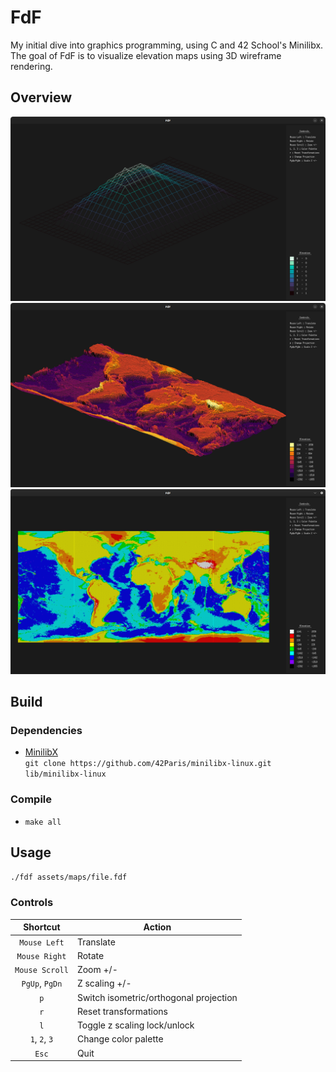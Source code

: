 # FdF

My initial dive into graphics programming, using C and 42 School's Minilibx.
The goal of FdF is to visualize elevation maps using 3D wireframe rendering.

## Overview
![preview-1](assets/fdf-preview-1.png)
![preview-2](assets/fdf-preview-2.png)
![preview-3](assets/fdf-preview-3.png)

## Build

### Dependencies

- [MinilibX](https://github.com/42Paris/minilibx-linux)  
`git clone https://github.com/42Paris/minilibx-linux.git lib/minilibx-linux`

### Compile

- `make all`

## Usage

`./fdf assets/maps/file.fdf`

### Controls

Shortcut | Action
:---: | ---
`Mouse Left` | Translate
`Mouse Right` | Rotate
`Mouse Scroll` | Zoom +/-
`PgUp`, `PgDn` | Z scaling +/-
`p` | Switch isometric/orthogonal projection
`r` | Reset transformations
`l` | Toggle z scaling lock/unlock
`1`, `2`, `3` | Change color palette
`Esc` | Quit

